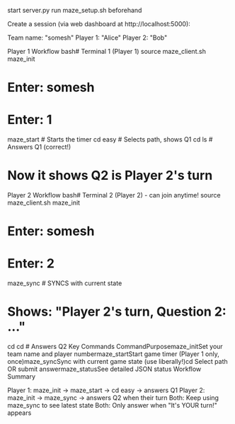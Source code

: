 start server.py
run maze_setup.sh beforehand

Create a session (via web dashboard at http://localhost:5000):

Team name: "somesh"
Player 1: "Alice"
Player 2: "Bob"



Player 1 Workflow
bash# Terminal 1 (Player 1)
source maze_client.sh
maze_init
# Enter: somesh
# Enter: 1

maze_start              # Starts the timer
cd easy                 # Selects path, shows Q1
cd ls                   # Answers Q1 (correct!)
# Now it shows Q2 is Player 2's turn
Player 2 Workflow
bash# Terminal 2 (Player 2) - can join anytime!
source maze_client.sh
maze_init
# Enter: somesh
# Enter: 2

maze_sync               # SYNCS with current state
# Shows: "Player 2's turn, Question 2: ..."

cd cd                   # Answers Q2
Key Commands
CommandPurposemaze_initSet your team name and player numbermaze_startStart game timer (Player 1 only, once)maze_syncSync with current game state (use liberally!)cd <path>Select path OR submit answermaze_statusSee detailed JSON status
Workflow Summary

Player 1: maze_init → maze_start → cd easy → answers Q1
Player 2: maze_init → maze_sync → answers Q2 when their turn
Both: Keep using maze_sync to see latest state
Both: Only answer when "It's YOUR turn!" appears
